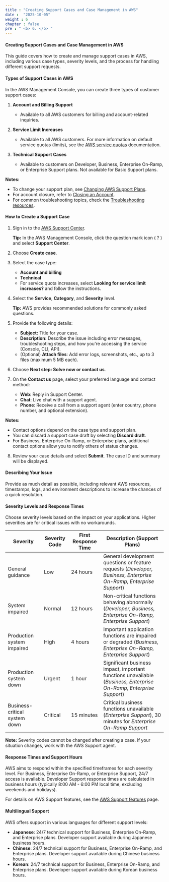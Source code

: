 ```yaml
---
title : "Creating Support Cases and Case Management in AWS"
date :  "2025-10-05" 
weight : 6
chapter : false
pre : " <b> 6. </b> "
---
```



#### Creating Support Cases and Case Management in AWS

This guide covers how to create and manage support cases in AWS, including various case types, severity levels, and the process for handling different support requests.

#### Types of Support Cases in AWS

In the AWS Management Console, you can create three types of customer support cases:

1. **Account and Billing Support**
   - Available to all AWS customers for billing and account-related inquiries.

2. **Service Limit Increases**
   - Available to all AWS customers. For more information on default service quotas (limits), see the [AWS service quotas](https://docs.aws.amazon.com/general/latest/gr/aws_service_limits.html) documentation.

3. **Technical Support Cases**
   - Available to customers on Developer, Business, Enterprise On-Ramp, or Enterprise Support plans. Not available for Basic Support plans.

**Notes:**
- To change your support plan, see [Changing AWS Support Plans](https://docs.aws.amazon.com/premiumsupport/latest/user/change-support-plan.html).
- For account closure, refer to [Closing an Account](https://docs.aws.amazon.com/awsaccountbilling/latest/aboutv2/close-account.html).
- For common troubleshooting topics, check the [Troubleshooting resources](https://aws.amazon.com/premiumsupport/knowledge-center/).

#### How to Create a Support Case

1. Sign in to the [AWS Support Center](https://console.aws.amazon.com/support/home#/).
   
   **Tip:** In the AWS Management Console, click the question mark icon ( ? ) and select **Support Center**.

2. Choose **Create case**.

3. Select the case type:
   - **Account and billing**
   - **Technical**
   - For service quota increases, select **Looking for service limit increases?** and follow the instructions.

4. Select the **Service**, **Category**, and **Severity** level.
   
   **Tip:** AWS provides recommended solutions for commonly asked questions.

5. Provide the following details:
   - **Subject:** Title for your case.
   - **Description:** Describe the issue including error messages, troubleshooting steps, and how you're accessing the service (Console, CLI, API).
   - (Optional) **Attach files**: Add error logs, screenshots, etc., up to 3 files (maximum 5 MB each).

6. Choose **Next step: Solve now or contact us**.

7. On the **Contact us** page, select your preferred language and contact method:
   - **Web**: Reply in Support Center.
   - **Chat**: Live chat with a support agent.
   - **Phone**: Receive a call from a support agent (enter country, phone number, and optional extension).

**Notes:**
- Contact options depend on the case type and support plan.
- You can discard a support case draft by selecting **Discard draft**.
- For Business, Enterprise On-Ramp, or Enterprise plans, additional contact options allow you to notify others of status changes.

8. Review your case details and select **Submit**. The case ID and summary will be displayed.

#### Describing Your Issue

Provide as much detail as possible, including relevant AWS resources, timestamps, logs, and environment descriptions to increase the chances of a quick resolution.

#### Severity Levels and Response Times

Choose severity levels based on the impact on your applications. Higher severities are for critical issues with no workarounds.

| Severity                   | Severity Code | First Response Time | Description (Support Plans)                                                                                                                                             |
|----------------------------|---------------|---------------------|-------------------------------------------------------------------------------------------------------------------------------------------------------------------------|
| General guidance            | Low           | 24 hours            | General development questions or feature requests (*Developer, Business, Enterprise On-Ramp, Enterprise Support*)                                                        |
| System impaired             | Normal        | 12 hours            | Non-critical functions behaving abnormally (*Developer, Business, Enterprise On-Ramp, Enterprise Support*)                                                               |
| Production system impaired  | High          | 4 hours             | Important application functions are impaired or degraded (*Business, Enterprise On-Ramp, Enterprise Support*)                                                            |
| Production system down      | Urgent        | 1 hour              | Significant business impact, important functions unavailable (*Business, Enterprise On-Ramp, Enterprise Support*)                                                        |
| Business-critical system down | Critical      | 15 minutes          | Critical business functions unavailable (*Enterprise Support*), 30 minutes for *Enterprise On-Ramp Support*                                                             |

**Note:** Severity codes cannot be changed after creating a case. If your situation changes, work with the AWS Support agent.

#### Response Times and Support Hours

AWS aims to respond within the specified timeframes for each severity level. For Business, Enterprise On-Ramp, or Enterprise Support, 24/7 access is available. Developer Support response times are calculated in business hours (typically 8:00 AM - 6:00 PM local time, excluding weekends and holidays).

For details on AWS Support features, see the [AWS Support features](https://aws.amazon.com/premiumsupport/features/) page.

#### Multilingual Support

AWS offers support in various languages for different support levels:

- **Japanese**: 24/7 technical support for Business, Enterprise On-Ramp, and Enterprise plans. Developer support available during Japanese business hours.
- **Chinese**: 24/7 technical support for Business, Enterprise On-Ramp, and Enterprise plans. Developer support available during Chinese business hours.
- **Korean**: 24/7 technical support for Business, Enterprise On-Ramp, and Enterprise plans. Developer support available during Korean business hours.

